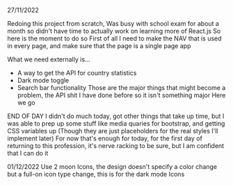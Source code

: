 27/11/2022

Redoing this project from scratch, Was busy with school exam for about a month so didn't have time to actually work on learning more of React.js
So here is the moment to do so
First of all I need to make the NAV that is used in every page, and make sure that the page is a single page app

What we need externally is...
- A way to get the API for country statistics
- Dark mode toggle
- Search bar functionality
Those are the major things that might become a problem, the API shit I have done before so it isn't something major
Here we go

END OF DAY
I didn't do much today, got other things that take up time, but I was able to prep up some stuff like media quaries for bootstrap, and getting CSS variables up (Though they are just placeholders for the real styles I'll implement later)
For now that's enough for today, for the first day of returning to this profession, it's nerve racking to be sure, but I am confident that I can do it

01/12/2022
Use 2 moon Icons, the design doesn't specify a color change but a full-on icon type change, this is for the dark mode Icons